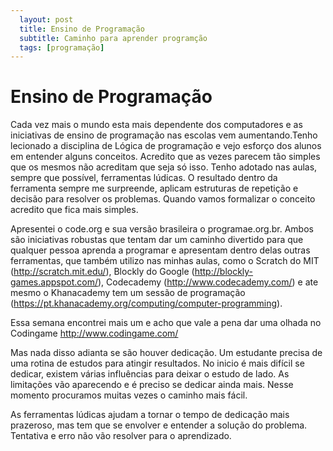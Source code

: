 ```yaml
---
  layout: post
  title: Ensino de Programação 
  subtitle: Caminho para aprender programção 
  tags: [programação]
---
```


# Ensino de Programação

Cada vez mais o mundo esta mais dependente dos computadores e as iniciativas de ensino de programação nas escolas vem aumentando.Tenho lecionado a disciplina de Lógica de programação e vejo esforço dos alunos em entender alguns conceitos. Acredito que as vezes parecem tão simples que os mesmos não acreditam que seja só isso. Tenho adotado nas aulas, sempre que possível, ferramentas lúdicas. O resultado dentro da ferramenta sempre me surpreende, aplicam estruturas de repetição e decisão para resolver os problemas. Quando vamos formalizar o conceito acredito que fica mais simples.

Apresentei  o code.org e sua versão brasileira o programae.org.br. Ambos são iniciativas robustas que tentam dar um caminho divertido para que qualquer pessoa aprenda a programar e apresentam dentro delas outras ferramentas, que também utilizo nas minhas aulas, como o Scratch do MIT (http://scratch.mit.edu/), Blockly do Google (http://blockly-games.appspot.com/), Codecademy (http://www.codecademy.com/) e ate mesmo o Khanacademy tem um sessão de programação (https://pt.khanacademy.org/computing/computer-programming).

Essa semana encontrei mais um e acho que vale a pena dar uma olhada no Codingame http://www.codingame.com/

Mas nada disso adianta se são houver dedicação. Um estudante precisa de uma rotina de estudos para atingir resultados. No inicio é mais difícil se dedicar, existem várias influências para deixar o estudo de lado. As limitações vão aparecendo e é preciso se dedicar ainda mais. Nesse momento procuramos muitas vezes o caminho mais fácil.

As ferramentas lúdicas ajudam a tornar o tempo de dedicação mais prazeroso, mas tem que se envolver e entender a solução do problema. Tentativa e erro não vão resolver para o aprendizado.

